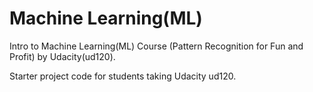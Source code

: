 Machine Learning(ML)
==============
Intro to Machine Learning(ML) Course (Pattern Recognition for Fun and Profit) by Udacity(ud120).

Starter project code for students taking Udacity ud120.

